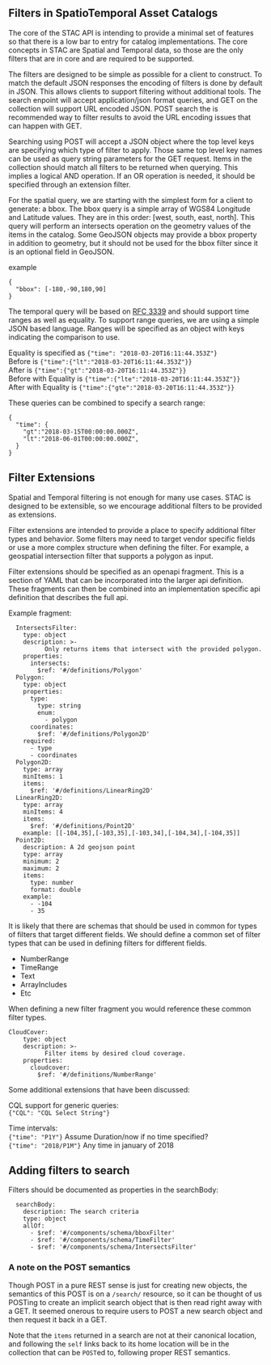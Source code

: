 ## Filters in SpatioTemporal Asset Catalogs

The core of the STAC API is intending to provide a minimal set of features so that there is a low bar to entry for catalog
implementations. The core concepts in STAC are Spatial and Temporal data, so those are the only filters that are in core
and are required to be supported.

The filters are designed to be simple as possible for a client to construct. To match the default JSON responses the 
encoding of filters is done by default in JSON. This allows clients to support filtering without additional tools. The 
search enpoint will accept application/json format queries, and GET on the collection will support URL encoded JSON. POST 
search the is recommended way to filter results to avoid the URL encoding issues that can happen with GET. 

Searching using POST will accept a JSON object where the top level keys are specifying which type of filter
to apply. Those same top level key names can be used as query string parameters for the GET request. Items in the collection 
should match all filters to be returned when querying. This implies a logical AND operation. If
an OR operation is needed, it should be specified through an extension filter.

For the spatial query, we are starting with the simplest form for a client to generate: a bbox. The bbox query 
is a simple array of WGS84 Longitude and Latitude values. They are in this order: [west, south, east, north]. 
This query will perform an intersects operation on the geometry values of the items in the catalog. Some GeoJSON 
objects may provide a bbox property in addition to geometry, but it should not be used for the bbox filter since
it is an optional field in GeoJSON.

example
```
{
  "bbox": [-180,-90,180,90]
}
```

The temporal query will be based on [RFC 3339](https://tools.ietf.org/html/rfc3339) and should support time ranges as well as equality. To support range
queries, we are using a simple JSON based language. Ranges will be specified as an object with keys indicating the comparison to use.

Equality is specified as `{"time": "2018-03-20T16:11:44.353Z"}`  
Before is `{"time":{"lt":"2018-03-20T16:11:44.353Z"}}`  
After is `{"time":{"gt":"2018-03-20T16:11:44.353Z"}}`  
Before with Equality is `{"time":{"lte":"2018-03-20T16:11:44.353Z"}}`  
After with Equality is `{"time":{"gte":"2018-03-20T16:11:44.353Z"}}`

These queries can be combined to specify a search range:

```
{
  "time": {
    "gt":"2018-03-15T00:00:00.000Z",
    "lt":"2018-06-01T00:00:00.000Z",
  }
} 
```

Filter Extensions
-----------------

Spatial and Temporal filtering is not enough for many use cases. STAC is designed to be extensible, so we encourage additional filters to be provided as extensions.

Filter extensions are intended to provide a place to specify additional filter types and behavior. Some filters may need to target vendor specific fields or use a more complex structure when defining the filter. For example, a geospatial intersection filter that supports a polygon as input.

Filter extensions should be specified as an openapi fragment. This is a section of YAML that can be incorporated into the larger api definition. These fragments can then be combined into an implementation specific api definition that describes the full api.

Example fragment:
```
  IntersectsFilter:
    type: object
    description: >-
          Only returns items that intersect with the provided polygon.
    properties:
      intersects:
        $ref: '#/definitions/Polygon'
  Polygon:
    type: object
    properties:
      type:
        type: string
        enum:
          - polygon
      coordinates:
        $ref: '#/definitions/Polygon2D'
    required:
      - type
      - coordinates
  Polygon2D:
    type: array
    minItems: 1
    items:
      $ref: '#/definitions/LinearRing2D'
  LinearRing2D:
    type: array
    minItems: 4
    items:
      $ref: '#/definitions/Point2D'
    example: [[-104,35],[-103,35],[-103,34],[-104,34],[-104,35]]
  Point2D:
    description: A 2d geojson point
    type: array
    minimum: 2
    maximum: 2
    items:
      type: number
      format: double
    example:
      - -104
      - 35
```

It is likely that there are schemas that should be used in common for types of filters that target different fields. We should define a common set of filter types that can be used in defining filters for different fields.
- NumberRange
- TimeRange
- Text
- ArrayIncludes
- Etc

When defining a new filter fragment you would reference these common filter types.
```
CloudCover:
    type: object
    description: >-
          Filter items by desired cloud coverage.
    properties:
      cloudcover:
        $ref: '#/definitions/NumberRange'
```

Some additional extensions that have been discussed:

CQL support for generic queries:  
`{"CQL": "CQL Select String"}`

Time intervals:  
`{"time": "P1Y"}`  Assume Duration/now if no time specified?  
`{"time": "2018/P1M"}` Any time in january of 2018  


Adding filters to search
------------------------

Filters should be documented as properties in the searchBody:
```
  searchBody:
    description: The search criteria
    type: object
    allOf:
      - $ref: '#/components/schema/bboxFilter'
      - $ref: '#/components/schema/TimeFilter'
      - $ref: '#/components/schema/IntersectsFilter'
```

### A note on the POST semantics

Though POST in a pure REST sense is just for creating new objects, the semantics of this POST is on a `/search/` resource, so 
it can be thought of us POSTing to create an implicit search object that is then read right away with a GET. It seemed
onerous to require users to POST a new search object and then request it back in a GET.

Note that the `items` returned in a search are not at their canonical location, and following the `self` links back to 
its home location will be in the collection that can be `POST`ed to, following proper REST semantics.

